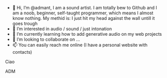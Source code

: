 - 👋 Hi, I’m @admant, I am a sound artist. I am totally bew to Github and I am a noob, beginner, self-taught programmer, which means I almost know nothing. My methid is: I just hit my head against the wall untill it goes trough
- 👀 I’m interested in audio / sound / just intonation
- 🌱 I’m currently learning how to add generative audio on my web projects
- 💞️ I’m looking to collaborate on ...
- 📫 You can easily reach me online (I have a personal website with contacts)

Ciao

ADM

<!---
admant/admant is a ✨ special ✨ repository because its `README.md` (this file) appears on your GitHub profile.
You can click the Preview link to take a look at your changes.
--->
